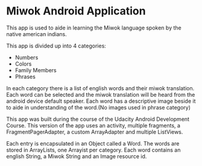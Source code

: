 Miwok Android Application
==========================
This app is used to aide in learning the Miwok language spoken by the native american indians.

This app is divided up into 4 categories:
+ Numbers
+ Colors
+ Family Members
+ Phrases

In each category there is a list of english words and their miwok translation.
Each word can be selected and the miwok translation will be heard from the android device default speaker.
Each word has a descriptive image beside it to aide in understanding of the word.(No images used in phrase category)

This app was built during the course of the Udacity Android Development Course.
This version of the app uses an activity, multiple fragments, a FragmentPagerAdapter, a custom ArrayAdapter and multiple ListViews.

Each entry is encapsulated in an Object called a Word.
The words are stored in ArrayLists, one Arrayist per category.
Each word contains an english String, a Miwok String and an Image resource id.
